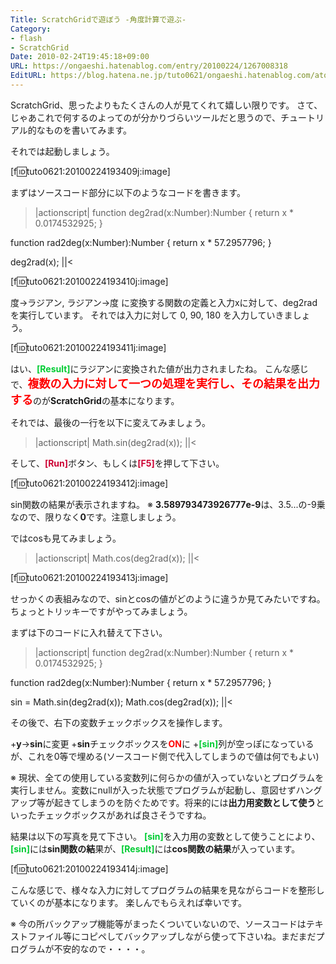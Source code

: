 ```yaml
---
Title: ScratchGridで遊ぼう -角度計算で遊ぶ-
Category:
- flash
- ScratchGrid
Date: 2010-02-24T19:45:18+09:00
URL: https://ongaeshi.hatenablog.com/entry/20100224/1267008318
EditURL: https://blog.hatena.ne.jp/tuto0621/ongaeshi.hatenablog.com/atom/entry/6435922169449192977
---
```


ScratchGrid、思ったよりもたくさんの人が見てくれて嬉しい限りです。
さて、じゃあこれで何するのよってのが分かりづらいツールだと思うので、チュートリアル的なものを書いてみます。

それでは起動しましょう。

[f:id:tuto0621:20100224193409j:image]

まずはソースコード部分に以下のようなコードを書きます。

>|actionscript|
function deg2rad(x:Number):Number
{
  return x * 0.0174532925;
}
 
function rad2deg(x:Number):Number
{
  return x * 57.2957796;
}

deg2rad(x);
||<

[f:id:tuto0621:20100224193410j:image]

度→ラジアン, ラジアン→度 に変換する関数の定義と入力xに対して、deg2radを実行しています。
それでは入力に対して 0, 90, 180 を入力していきましょう。

[f:id:tuto0621:20100224193411j:image]

はい、<span style="font-weight:bold;"><span style="color:#00CC33;">[Result]</span></span>にラジアンに変換された値が出力されましたね。
こんな感じで、<span style="font-weight:bold;font-size:large;color:#FF0000;">複数の入力に対して一つの処理を実行し、その結果を出力する</span>のが<span style="font-weight:bold;">ScratchGrid</span>の基本になります。

それでは、最後の一行を以下に変えてみましょう。
>|actionscript|
Math.sin(deg2rad(x));
||<

そして、<span style="font-weight:bold;"><span style="color:#CC0033;">[Run]</span></span>ボタン、もしくは<span style="font-weight:bold;"><span style="color:#CC0033;">[F5]</span></span>を押して下さい。

[f:id:tuto0621:20100224193412j:image]

sin関数の結果が表示されますね。
※ <span style="font-weight:bold;">3.589793473926777e-9</span>は、3.5...の-9乗なので、限りなく<span style="font-weight:bold;">0</span>です。注意しましょう。

ではcosも見てみましょう。

>|actionscript|
Math.cos(deg2rad(x));
||<

[f:id:tuto0621:20100224193413j:image]

せっかくの表組みなので、sinとcosの値がどのように違うか見てみたいですね。
ちょっとトリッキーですがやってみましょう。

まずは下のコードに入れ替えて下さい。

>|actionscript|
function deg2rad(x:Number):Number
{
  return x * 0.0174532925;
}
 
function rad2deg(x:Number):Number
{
  return x * 57.2957796;
}

sin = Math.sin(deg2rad(x));
Math.cos(deg2rad(x));
||<

その後で、右下の変数チェックボックスを操作します。

+<span style="font-weight:bold;">y</span>→<span style="font-weight:bold;">sin</span>に変更
+<span style="font-weight:bold;">sin</span>チェックボックスを<span style="color:#FF0000;font-weight:bold;">ON</span>に
+<span style="font-weight:bold;"><span style="color:#00CC33;">[sin]</span></span>列が空っぽになっているが、これを0等で埋める(ソースコード側で代入してしまうので値は何でもよい)

※ 現状、全ての使用している変数列に何らかの値が入っていないとプログラムを実行しません。変数にnullが入った状態でプログラムが起動し、意図せずハングアップ等が起きてしまうのを防ぐためです。将来的には<span style="font-weight:bold;">出力用変数として使う</span>といったチェックボックスがあれば良さそうですね。

結果は以下の写真を見て下さい。
<span style="font-weight:bold;"><span style="color:#00CC33;">[sin]</span></span>を入力用の変数として使うことにより、<span style="font-weight:bold;"><span style="color:#00CC33;">[sin]</span></span>には<span style="font-weight:bold;">sin関数の結</span>果が、<span style="font-weight:bold;"><span style="color:#00CC33;">[Result]</span></span>には<span style="font-weight:bold;">cos関数の結果</span>が入っています。

[f:id:tuto0621:20100224193414j:image]

こんな感じで、様々な入力に対してプログラムの結果を見ながらコードを整形していくのが基本になります。
楽しんでもらえれば幸いです。

※ 今の所バックアップ機能等がまったくついていないので、ソースコードはテキストファイル等にコピペしてバックアップしながら使って下さいね。まだまだプログラムが不安的なので・・・・。
